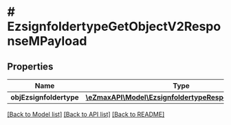 # # EzsignfoldertypeGetObjectV2ResponseMPayload

## Properties

Name | Type | Description | Notes
------------ | ------------- | ------------- | -------------
**objEzsignfoldertype** | [**\eZmaxAPI\Model\EzsignfoldertypeResponseCompound**](EzsignfoldertypeResponseCompound.md) |  |

[[Back to Model list]](../../README.md#models) [[Back to API list]](../../README.md#endpoints) [[Back to README]](../../README.md)
